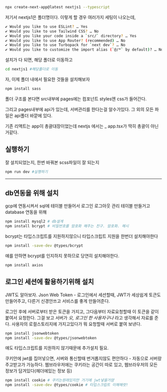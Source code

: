 ```sh
npx create-next-app@latest nextjs1 --typescript
```

저기서 nextjs1은 폴더명이다.
이렇게 할 경우 여러가지 세팅이 나오는데,

```sh
✔ Would you like to use ESLint? … Yes
✔ Would you like to use Tailwind CSS? … No
✔ Would you like your code inside a `src/` directory? … Yes
✔ Would you like to use App Router? (recommended) … No
✔ Would you like to use Turbopack for `next dev`? … No
✔ Would you like to customize the import alias (`@/*` by default)? … No
```

설치가 다 되면, 해당 폴더로 이동하고

```sh
cd nextjs1 #해당폴더로 이동
```



자, 이제 폴더 내에서 필요한 것들을 설치해보자

```sh
npm install sass
```

폴더 구조를 본다면
src내부에 pages에는 컴포넌트
styles엔 css가 들어간다.

그리고 pages내부에 api가 있는데, 서버관리를 한다는걸 알수가있다. 그 외의 모든 파일은 api폴더 바깥에 있다.



 기존 리액트는 app이 총괄대장이었는데 nextjs 에서는 _ app.tsx가  딱히 총괄이 아닌거같다.


## 실행하기

잘 설치되었는지, 한번 바꿔본 scss파일이 잘 되는지 

```sh
npm run dev #실행하기
```


---


## db연동을 위해 설치

gcp에 연동시켜서 sql에 테이블 만들어서
로그인 로그아웃 관리 테이블 만들거고
database 연동을 위해 

```sh
npm install mysql2 # db설계
npm install bcrypt # 비밀번호를 암호화 해주는 친구. 암호화. 해시
```

bcrypt는 타입스크립트를 지원하지않으니 타입스크립트 지원을 한번더 설치해야한다

```sh
npm install -save-dev @types/bcrypt
```

얘를 안하면 bcrypt를 인지하지 못하므로 당연히 설치해야한다.



```sh
npm install axios
```


## 로그인 세션에 활용하기위해 설치

JWT도 알아보자. Json Web Token - 로그인에서 세션할때, JWT가 세상쉽게 토큰도 만들어주고, 다른거 신경안쓰고 서비스를 좋게 만들어준다. 

로그인 후에 서버로부터 받은 토큰을 가지고, 그다음부터 자료요청할때 이 토큰을 같이 붙여서 요청한다. 그걸 보고 서버가 *오, 로그인 한 사용자구나* 라고 생각해서 자료를 준다. 사용자의 로컬스토리지에 가지고있다가 뭐 요청할때 서버로 붙여 보낸다.


```sh
npm install jsonwebtoken
npm install -save-dev @types/jsonwebtoken
```

얘도 타입스크립트를 지원하지 않기때문에 추가설치 필요.



쿠키안에 jwt를 집어넣으면, 서버와 통신할때 번거롭지않도 편안하다 - 자동으로 서버랑 주고받고가 가능하다.
웹브라우저에는 쿠키라는 공간이 따로 있고, 웹브라우저의 모든 정보가 담겨있다(헤더에있는 정보 등)

```sh
npm install cookie # 쿠키는원래있지만 거기에 jwt넣을거얌
npm install -save-dev @types/cookie # 타입스크립트 이해해랏!
```

